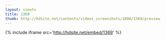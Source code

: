 ```yaml
---
layout: sieutv
title: 1369
thumb: http://hdsite.net/contents/videos_screenshots/1000/1369/preview_360p.mp4.jpg
---
```

{% include iframe src='http://hdsite.net/embed/1369' %}
 
